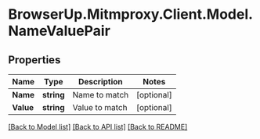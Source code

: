 # BrowserUp.Mitmproxy.Client.Model.NameValuePair

## Properties

Name | Type | Description | Notes
------------ | ------------- | ------------- | -------------
**Name** | **string** | Name to match | [optional] 
**Value** | **string** | Value to match | [optional] 

[[Back to Model list]](../README.md#documentation-for-models) [[Back to API list]](../README.md#documentation-for-api-endpoints) [[Back to README]](../README.md)

